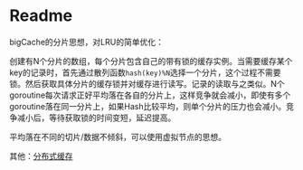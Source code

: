 # Readme

bigCache的分片思想，对LRU的简单优化：

创建有N个分片的数组，每个分片包含自己的带有锁的缓存实例。当需要缓存某个key的记录时，首先通过散列函数`hash(key)%N`选择一个分片，这个过程不需要锁。然后获取具体分片的缓存锁并对缓存进行读写。记录的读取与之类似。N个goroutine每次请求正好平均落在各自的分片上，这样竞争就会减小，即使有多个goroutine落在同一分片上，如果Hash比较平均，则单个分片的压力也会减小。竞争减小后，等待获取锁的时间变短，延迟提高。

平均落在不同的切片/数据不倾斜，可以使用虚拟节点的思想。

其他：[分布式缓存](https://geektutu.com/post/geecache.html)